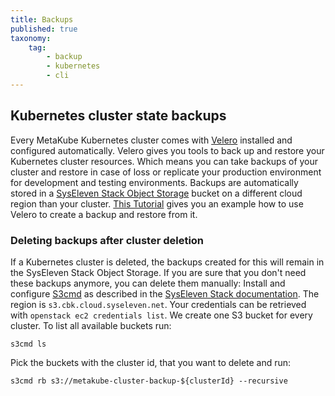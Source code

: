 ```yaml
---
title: Backups
published: true
taxonomy:
    tag:
        - backup
        - kubernetes
        - cli
---
```


## Kubernetes cluster state backups

Every MetaKube Kubernetes cluster comes with [Velero](https://heptio.github.io/velero/) installed and configured automatically. Velero gives you tools to back up and restore your Kubernetes cluster resources. Which means you can take backups of your cluster and restore in case of loss or replicate your production environment for development and testing environments. Backups are automatically stored in a [SysEleven Stack Object Storage](https://docs.syseleven.de/syseleven-stack/en/reference/object-storage) bucket on a different cloud region than your cluster.
[This Tutorial](../../04.tutorials/18.create-backup-and-restore/default.en.md) gives you an example how to use Velero to create a backup and restore from it.

### Deleting backups after cluster deletion

If a Kubernetes cluster is deleted, the backups created for this will remain in the SysEleven Stack Object Storage. If you are sure that you don't need these backups anymore, you can delete them manually:
Install and configure [S3cmd](https://s3tools.org/s3cmd) as described in the [SysEleven Stack documentation](https://docs.syseleven.de/syseleven-stack/en/reference/object-storage). The region is `s3.cbk.cloud.syseleven.net`. Your credentials can be retrieved with `openstack ec2 credentials list`. We create one S3 bucket for every cluster. To list all available buckets run:

```shell
s3cmd ls
```

Pick the buckets with the cluster id, that you want to delete and run:

```shell
s3cmd rb s3://metakube-cluster-backup-${clusterId} --recursive
```
